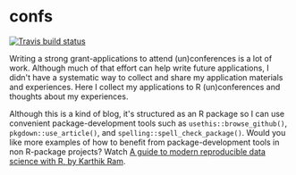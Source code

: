 # confs

<!-- badges: start -->
[![Travis build status](https://travis-ci.org/maurolepore/conf.svg?branch=master)](https://travis-ci.org/maurolepore/conf)
<!-- badges: end -->

Writing a strong grant-applications to attend (un)conferences is a lot of work. Although much of that effort can help write future applications, I didn't have a systematic way to collect and share my application materials and experiences. Here I collect my applications to R (un)conferences and thoughts about my experiences.

Although this is a kind of blog, it's structured as an R package so I can use convenient package-development tools such as `usethis::browse_github()`, `pkgdown::use_article()`, and `spelling::spell_check_package()`. Would you like more examples of how to benefit from package-development tools in non R-package projects? Watch [A guide to modern reproducible data science with R, by Karthik Ram](https://resources.rstudio.com/rstudio-conf-2019/a-guide-to-modern-reproducible-data-science-with-r).

